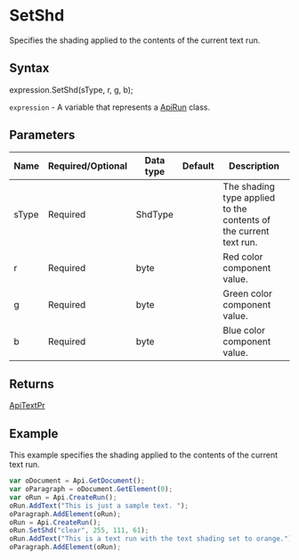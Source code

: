 # SetShd

Specifies the shading applied to the contents of the current text run.

## Syntax

expression.SetShd(sType, r, g, b);

`expression` - A variable that represents a [ApiRun](../ApiRun.md) class.

## Parameters

| **Name** | **Required/Optional** | **Data type** | **Default** | **Description** |
| ------------- | ------------- | ------------- | ------------- | ------------- |
| sType | Required | ShdType |  | The shading type applied to the contents of the current text run. |
| r | Required | byte |  | Red color component value. |
| g | Required | byte |  | Green color component value. |
| b | Required | byte |  | Blue color component value. |

## Returns

[ApiTextPr](../../ApiTextPr/ApiTextPr.md)

## Example

This example specifies the shading applied to the contents of the current text run.

```javascript
var oDocument = Api.GetDocument();
var oParagraph = oDocument.GetElement(0);
var oRun = Api.CreateRun();
oRun.AddText("This is just a sample text. ");
oParagraph.AddElement(oRun);
oRun = Api.CreateRun();
oRun.SetShd("clear", 255, 111, 61);
oRun.AddText("This is a text run with the text shading set to orange.");
oParagraph.AddElement(oRun);
```
